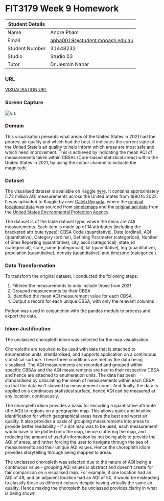 # FIT3179 Week 9 Homework

| Student Details |                                                              |
| --------------- | ------------------------------------------------------------ |
| Name            | Andre Pham                                                   |
| Email           | [apha0019@student.monash.edu.au](mailto:apha0019@student.monash.edu.au) |
| Student Number  | 31448232                                                     |
| Studio          | Studio 03                                                    |
| Tutor           | Dr Jesmin Nahar                                              |

### URL

[VISUALISATION URL](https://andre-pham.github.io/FIT3179-Homework-Week9/)

### Screen Capture

![vis](C:\Users\andre\Desktop\Repositories\FIT3179\FIT3179-Homework-Week9\vis.PNG)

### Domain

This visualisation presents what areas of the United States in 2021 had the poorest air quality and which had the best. It indicates the current state of the United State's air quality to help inform which areas are most safe and which need improvement. This is achieved by indicating the mean AQI of measurements taken within CBSAs (Core-based statistical areas) within the United States in 2021, by using the colour channel to indicate the magnitude.

### Dataset

The visualised dataset is available on Kaggle [here](https://www.kaggle.com/datasets/calebreigada/us-air-quality-1980present). It contains approximately 5.72 million AQI measurements across the United States from 1980 to 2022. It was uploaded to Kaggle by user [Caleb Reigada](https://www.kaggle.com/calebreigada), where the [original locational data](https://simplemaps.com/data/us-cities) was sourced from [simplemaps](https://simplemaps.com/data) and the [original aqi data](https://aqs.epa.gov/aqsweb/airdata/download_files.html) from the [United States Environmental Protection Agency](https://www.epa.gov/).

The dataset is of the table dataset type, where the items are AQI measurements. Each item is made up of 14 attributes (including the bracketed attribute types): CBSA Code (quantitative), Date (ordinal), AQI (quantitative), Category (ordinal), Defining Parameter (categorical), Number of Sites Reporting (quantitative), city_ascii (categorical), state_id (categorical), state_name (categorical), lat (quantitative), lng (quantitative), population (quantitative), density (quantitative), and timezone (categorical).

### Data Transformation

To transform the original dataset, I conducted the following steps:

1. Filtered the measurements to only include those from 2021
2. Grouped measurements by their CBSA
3. Identified the mean AQI measurement value for each CBSA
4. Output a record for each unique CBSA, with only the relevant columns

Python was used in conjunction with the pandas module to process and export the data.

### Idiom Justification

The unclassed choropleth idiom was selected for the map visualisation.

Choropleths are required to be used with data that is attached to enumeration units, standardised, and supports application on a continuous statistical surface. These three conditions are met by the data being visualised. The AQI measurements are recorded and grouped within specific CBSAs and the AQI measurements are tied to their respective CBSA and hence are attached to enumeration units. The data has been standardised by calculating the mean of measurements within each CBSA, so that the data isn't skewed by measurement count. And finally, the data is applied on a continuous statistical surface, hence AQI can be measured at any location, continuously.

The choropleth idiom provides a basis for encoding a quantitative attribute (the AQI) to regions on a geographic map. This allows quick and intuitive identification for which geographical areas have the best and worst air quality. It also provides a basis of grouping measurements into areas to provide better readability - if a dot map was to be used, each measurement would have to be plotted onto the map, hence cluttering the map, and reducing the amount of useful information by not being able to provide the AQI of areas, and rather forcing the user to navigate through the sea of measurements and their unique AQI values. Hence the choropleth idiom provides storytelling through being mapped to areas.

The unclassed choropleth was selected due to the nature of AQI being a continuous value - grouping AQI values is abstract and doesn't create for fair comparison on a visualised map. For example, if one location had an AQI of 49, and an adjacent location had an AQI of 50, it would be misleading to classify these as different colours despite having virtually the same air quality. Hence making the choropleth be unclassed provides clarity in what is being shown.